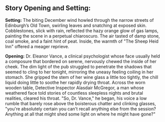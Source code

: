 ## Story Opening and Setting:

**Setting:** The biting December wind howled through the narrow streets of Edinburgh’s Old Town, swirling leaves and snatching at exposed skin. Cobblestones, slick with rain, reflected the hazy orange glow of gas lamps, painting the scene in a perpetual chiaroscuro. The air tasted of damp stone, coal smoke, and a faint hint of peat. Inside, the warmth of "The Sheep Heid Inn" offered a meager reprieve.

**Opening:** Dr. Eleanor Vance, a clinical psychologist whose face usually held a composure that bordered on serene, nervously chewed the inside of her cheek. The dim light of the pub struggled to penetrate the shadows that seemed to cling to her tonight, mirroring the uneasy feeling coiling in her stomach. She gripped the stem of her wine glass a little too tightly, the chill liquid doing little to soothe her rapidly drying throat. Across the worn wooden table, Detective Inspector Alasdair McGregor, a man whose weathered face told stories of countless sleepless nights and brutal realities, cleared his throat. "So, Dr. Vance," he began, his voice a low rumble that barely rose above the boisterous chatter and clinking glasses, "you're absolutely certain you can't recall anything else from the session? Anything at all that might shed some light on where he might have gone?"
